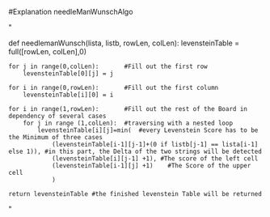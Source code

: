 #Explanation needleManWunschAlgo

"

def needlemanWunsch(lista, listb, rowLen, colLen):
    levensteinTable = full([rowLen, colLen],0)

    for j in range(0,colLen):       #Fill out the first row
        levensteinTable[0][j] = j

    for i in range(0,rowLen):       #Fill out the first column
        levensteinTable[i][0] = i

    for i in range(1,rowLen):       #Fill out the rest of the Board in dependency of several cases
        for j in range (1,colLen):  #traversing with a nested loop
            levensteinTable[i][j]=min(  #every Levenstein Score has to be the Minimum of three cases
                (levensteinTable[i-1][j-1]+(0 if listb[j-1] == lista[i-1] else 1)), #in this part, the Delta of the two strings will be detected 
                (levensteinTable[i][j-1] +1), #The score of the left cell
                (levensteinTable[i-1][j] +1)    #The Score of the upper cell
                )

    return levensteinTable #the finished levenstein Table will be returned

"
